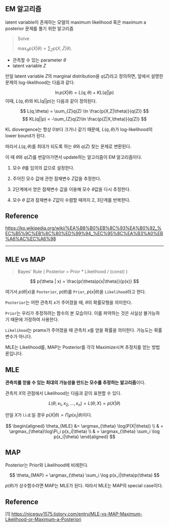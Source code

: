 ## EM 알고리즘

 latent variable이 존재하는 모델의 maximum likelihood 혹은 maximum a posterior 문제를 풀기 위한 알고리즘

> Solve
> 
>$\max_{\theta}p(X|\theta) = \sum_{Z}p(X,Z|\theta)$.

- 관측할 수 있는 parameter $\theta$
- latent variable $Z$

만일 latent variable $Z$의 marginal distribution을 $q(Z)$라고 정의하면, 앞에서 설명한 문제의 log-likelihood는 다음과 같다.

$$
\ln p(X|\theta) = L(q, \theta) + KL(q||p)
$$
이때, $L(q, \theta)$와 KL$(q||p)$는 다음과 같이 정의된다.

$$
L(q,\theta) = \sum_{Z}q(Z) \ln \frac{p(X,Z|\theta)}{q(Z)}
$$
$$
KL(q||p) = -\sum_{Z}q(Z)\ln \frac{p(Z|X,\theta)}{q(Z)}
$$

KL diovergence는 항상 0보다 크거나 같기 때문에, $L(q,\theta)$가 log-likelihood의 lower bound가 된다. 

따라서 $L(q,\theta)$를 최대가 되도록 하는 $\theta$와 $q(Z)$ 찾는 문제로 변환된다.

이 때 $\theta$와 $q(Z)$를 번갈아가면서 update하는 알고리즘이 EM 알고리즘이다.

1. 모수 $\theta$를 임의의 값으로 설정한다.
   
2. 주어진 모수 값에 관한 잠재변수 $Z$값을 추정한다.

3. 2단계에서 얻은 잠재변수 값을 이용해 모수 $\theta$값을 다시 추정한다.

4. 모수 $\theta$ 값과 잠재변수 $Z$값이 수렴할 때까지 2, 3단계를 반복한다.

## Reference

https://ko.wikipedia.org/wiki/%EA%B8%B0%EB%8C%93%EA%B0%92_%EC%B5%9C%EB%8C%80%ED%99%94_%EC%95%8C%EA%B3%A0%EB%A6%AC%EC%A6%98

---

## MLE vs MAP


> Bayes' Rule ( Posterior = Prior * Likelihood / (const) )
> 
$$
p(\theta | x) = \frac{p(\theta)p(x|\theta)}{p(x)}
$$

여기서 $p(\theta | x)$을 `Posterior`, $p(\theta)$를 `Prior`, $p(x|\theta)$을 `Likelihood`라고 한다.

`Posterior`는 어떤 관측치 $x$가 주어졌을 때, $\theta$의 확률모형을 의미한다.

`Prior`는 우리가 추정하려는 함수의 본 모습이다. 이를 파악하는 것은 사실상 불가능하기 때문에 가정하여 사용한다.

`Likelihood`는 prams가 주어졌을 때 관측치 $x$를 얻을 확률을 의미한다. 가능도는 확률변수가 아니다.

MLE는 Likelihood를, MAP는 Posterior를 각각 Maximize시켜 추정치를 얻는 방법론입니다.

## MLE

**관측치를 얻을 수 있는 최대의 가능성을 만드는 모수를 추정하는 알고리즘**이다. 

관측치 $X$의 관점에서 Likelihood는 다음과 같이 표현할 수 있다.

$$
L(\theta; x_1,x_2,...,x_n) = L(\theta;X) = p(X|\theta)
$$

만일 $X$가 i.i.d.일 경우 $p(X|\theta) = \Pi_i p(x_i|\theta)$이다.

$$
\begin{aligned}
\theta_{MLE} &= \argmax_{\theta} \log(P(X|\theta)) \\
& = \argmax_{\theta}\log\Pi_i p(x_i|\theta) \\
& = \argmax_{\theta} \sum_i \log p(x_i|\theta)
\end{aligned}
$$

## MAP

Posterior는 Prior와 Likelihood에 비례한다.

$$
\theta_{MAP} = \argmax_{\theta} \sum_i \log p(x_i|\theta)p(\theta)
$$

$p(\theta)$가 상수함수라면 MAP는 MLE가 된다. 따라서 MLE는 MAP의 special case이다.

## Reference

[1] https://niceguy1575.tistory.com/entry/MLE-vs-MAP-Maximum-Likelihood-or-Maximum-a-Posteriori